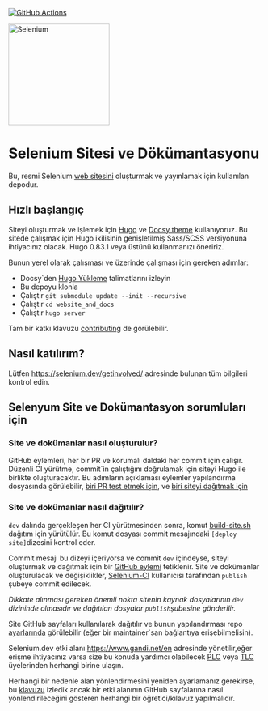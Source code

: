 [![GitHub Actions](https://github.com/seleniumhq/seleniumhq.github.io/workflows/Publish%20Selenium%20Site/badge.svg)](https://github.com/SeleniumHQ/seleniumhq.github.io/actions?query=workflow%3A%22Publish+Selenium+Site%22)

<a href="https://selenium.dev"><img src="https://selenium.dev/images/selenium_logo_square_green.png" width="200" alt="Selenium"/></a>

# Selenium Sitesi ve Dökümantasyonu

Bu, resmi Selenium [web sitesini](https://selenium.dev) oluşturmak ve yayınlamak için kullanılan depodur.

## Hızlı başlangıç

Siteyi oluşturmak ve işlemek için [Hugo](https://gohugo.io/) ve [Docsy theme](https://www.docsy.dev/)
kullanıyoruz. Bu sitede çalışmak için  Hugo ikilisinin genişletilmiş Sass/SCSS versiyonuna ihtiyacınız olacak. Hugo 0.83.1 veya üstünü kullanmanızı öneririz.

Bunun yerel olarak çalışması ve üzerinde çalışması için gereken adımlar:

- Docsy`den [Hugo Yükleme](https://www.docsy.dev/docs/getting-started/#install-hugo) talimatlarını izleyin
- Bu depoyu klonla
- Çalıştır `git submodule update --init --recursive`
- Çalıştır `cd website_and_docs`
- Çalıştır `hugo server`

Tam bir katkı klavuzu [contributing](https://selenium.dev/documentation/about/contributing/) de görülebilir.

## Nasıl katılırım?

Lütfen https://selenium.dev/getinvolved/ adresinde bulunan tüm bilgileri kontrol edin.

## Selenyum Site ve Dokümantasyon sorumluları için
### Site ve dokümanlar nasıl oluşturulur?

GitHub eylemleri, her bir PR ve korumalı daldaki her commit için çalışır. Düzenli CI yürütme,
commit`in çalıştığını doğrulamak için siteyi Hugo ile birlikte oluşturacaktır. Bu adımların açıklaması eylemler yapılandırma dosyasında görülebilir, [biri PR test etmek için](./.github/workflows/test.yml), ve 
[biri siteyi dağıtmak için](./.github/workflows/deploy.yml)

### Site ve dokümanlar nasıl dağıtılır?
`dev` dalında gerçekleşen her CI yürütmesinden sonra, komut [build-site.sh](./build-site.sh) 
dağıtım için yürütülür. Bu komut dosyası commit mesajındaki `[deploy site]`dizesini kontrol eder.

Commit mesajı bu dizeyi içeriyorsa ve commit `dev` içindeyse, siteyi oluşturmak ve dağıtmak için bir 
[GitHub eylemi](./.github/workflows/deploy.yml) tetiklenir. 
Site ve dokümanlar oluşturulacak ve değişiklikler,  [Selenium-CI](https://github.com/selenium-ci/) kullanıcısı tarafından `publish` şubeye commit edilecek.

*Dikkate alınması gereken önemli nokta sitenin kaynak dosyalarının `dev` dizininde olmasıdır ve dağıtılan dosyalar `publish`şubesine gönderilir.*

Site GitHub sayfaları kullanılarak dağıtılır ve bunun yapılandırması repo [ayarlarında](https://github.com/SeleniumHQ/seleniumhq.github.io/settings) görülebilir (eğer bir maintainer`san bağlantıya erişebilmelisin).

Selenium.dev etki alanı https://www.gandi.net/en adresinde yönetilir,eğer erişme ihtiyacınız varsa  size bu konuda yardımcı olabilecek 
[PLC](https://www.selenium.dev/structure/#plc) veya [TLC](https://www.selenium.dev/structure/#tlc) üyelerinden herhangi birine ulaşın.


Herhangi bir nedenle alan yönlendirmesini yeniden ayarlamanız gerekirse, bu  [klavuzu](http://spector.io/how-to-set-up-github-pages-with-a-custom-domain-on-gandi/) izledik
ancak bir etki alanının GitHub sayfalarına nasıl yönlendirileceğini gösteren herhangi bir öğretici/kılavuz yapılmalıdır.   
 


